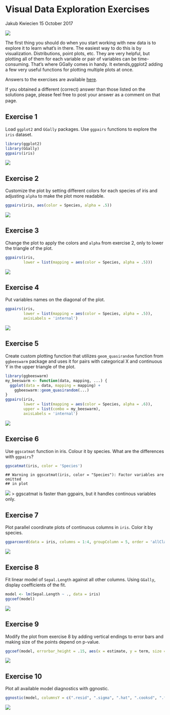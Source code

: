 Visual Data Exploration Exercises
================
Jakub Kwiecien
15 October 2017

![](https://www.r-exercises.com/wp-content/uploads/2017/10/ggally-exercises-2.png)

The first thing you should do when you start working with new data is to
explore it to learn what’s in there. The easiest way to do this is by
visualization. Distributions, point plots, etc. They are very helpful,
but plotting all of them for each variable or pair of variables can be
time-consuming. That’s where GGally comes in handy. It extends,ggplot2
adding a few very useful functions for plotting multiple plots at once.

Answers to the exercises are available
[here](http://r-exercises.com/2017/10/15/visual-data-exploration-solutions/).

If you obtained a different (correct) answer than those listed on the
solutions page, please feel free to post your answer as a comment on
that page. 　

## Exercise 1

Load `ggplot2` and `GGally` packages. Use `ggpairs` functions to explore
the `iris` dataset.

``` r
library(ggplot2)
library(GGally)
ggpairs(iris)
```

![](Visual_Data_Exploration_Exercises_files/figure-gfm/exercise-1-1.png)<!-- -->

## Exercise 2

Customize the plot by setting different colors for each species of iris
and adjusting `alpha` to make the plot more
readable.

``` r
ggpairs(iris, aes(color = Species, alpha = .5))
```

![](Visual_Data_Exploration_Exercises_files/figure-gfm/exercise-2-1.png)<!-- -->

## Exercise 3

Change the plot to apply the colors and `alpha` from exercise 2, only to
lower the triangle of the plot.

``` r
ggpairs(iris, 
        lower = list(mapping = aes(color = Species, alpha = .5)))
```

![](Visual_Data_Exploration_Exercises_files/figure-gfm/exercise-3-1.png)<!-- -->

## Exercise 4

Put variables names on the diagonal of the plot.

``` r
ggpairs(iris,
        lower = list(mapping = aes(color = Species, alpha = .5)),
        axisLabels = 'internal')
```

![](Visual_Data_Exploration_Exercises_files/figure-gfm/exercise-4-1.png)<!-- -->

## Exercise 5

Create custom plotting function that utilizes `geom_quasirandom`
function from `ggbeeswarm` package and uses it for pairs with
categorical X and continuous Y in the upper triangle of the plot.

``` r
library(ggbeeswarm)
my_beeswarm <- function(data, mapping, ...) {
  ggplot(data = data, mapping = mapping) +
    ggbeeswarm::geom_quasirandom(...)
}
ggpairs(iris,
        lower = list(mapping = aes(color = Species, alpha = .6)),
        upper = list(combo = my_beeswarm),
        axisLabels = 'internal')
```

![](Visual_Data_Exploration_Exercises_files/figure-gfm/exercise-5-1.png)<!-- -->

## Exercise 6

Use `ggscatmat` function in iris. Colour it by species. What are the
differences with
    `ggpairs`?

``` r
ggscatmat(iris, color = 'Species')
```

    ## Warning in ggscatmat(iris, color = "Species"): Factor variables are omitted
    ## in plot

![](Visual_Data_Exploration_Exercises_files/figure-gfm/exercise-6-1.png)<!-- -->
\> ggscatmat is faster than ggpairs, but it handles continous variables
only.

## Exercise 7

Plot parallel coordinate plots of continuous columns in `iris`. Color it
by
species.

``` r
ggparcoord(data = iris, columns = 1:4, groupColumn = 5, order = 'allClass')
```

![](Visual_Data_Exploration_Exercises_files/figure-gfm/exercise-7-1.png)<!-- -->

## Exercise 8

Fit linear model of `Sepal.Length` against all other columns. Using
`GGally`, display coefficients of the fit.

``` r
model <- lm(Sepal.Length ~ ., data = iris)
ggcoef(model)
```

![](Visual_Data_Exploration_Exercises_files/figure-gfm/exercise-8-1.png)<!-- -->

## Exercise 9

Modify the plot from exercise 8 by adding vertical endings to error bars
and making size of the points depend on
p-value.

``` r
ggcoef(model, errorbar_height = .15, aes(x = estimate, y = term, size = p.value))
```

![](Visual_Data_Exploration_Exercises_files/figure-gfm/exercise-9-1.png)<!-- -->

## Exercise 10

Plot all available model diagnostics with
ggnostic.

``` r
ggnostic(model, columnsY = c(".resid", ".sigma", ".hat", ".cooksd", ".fitted", ".se.fit", ".std.resid"))
```

![](Visual_Data_Exploration_Exercises_files/figure-gfm/exercise-10-1.png)<!-- -->
